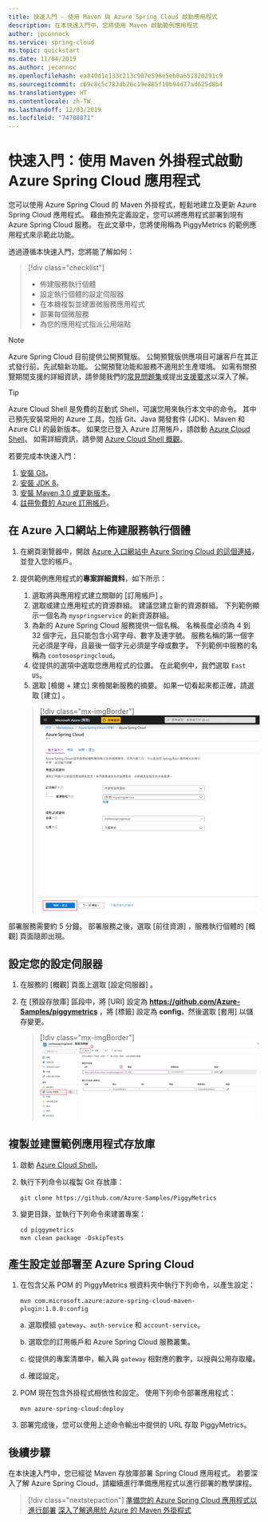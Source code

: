 ```yaml
---
title: 快速入門 - 使用 Maven 與 Azure Spring Cloud 啟動應用程式
description: 在本快速入門中，您將使用 Maven 啟動範例應用程式
author: jpconnock
ms.service: spring-cloud
ms.topic: quickstart
ms.date: 11/04/2019
ms.author: jeconnoc
ms.openlocfilehash: ea840d1e133c213c907e596e5eb0a651820291c9
ms.sourcegitcommit: c69c8c5c783db26c19e885f10b94d77ad625d8b4
ms.translationtype: HT
ms.contentlocale: zh-TW
ms.lasthandoff: 12/03/2019
ms.locfileid: "74708871"
---
```

# <a name="quickstart-launch-an-azure-spring-cloud-app-using-the-maven-plug-in"></a>快速入門：使用 Maven 外掛程式啟動 Azure Spring Cloud 應用程式

您可以使用 Azure Spring Cloud 的 Maven 外掛程式，輕鬆地建立及更新 Azure Spring Cloud 應用程式。 藉由預先定義設定，您可以將應用程式部署到現有 Azure Spring Cloud 服務。 在此文章中，您將使用稱為 PiggyMetrics 的範例應用程式來示範此功能。

透過遵循本快速入門，您將能了解如何：

> [!div class="checklist"]
> * 佈建服務執行個體
> * 設定執行個體的設定伺服器
> * 在本機複製並建置微服務應用程式
> * 部署每個微服務
> * 為您的應用程式指派公用端點

>[!Note]
> Azure Spring Cloud 目前提供公開預覽版。 公開預覽版供應項目可讓客戶在其正式發行前，先試驗新功能。  公開預覽功能和服務不適用於生產環境。  如需有關預覽期間支援的詳細資訊，請參閱我們的[常見問題集](https://azure.microsoft.com/support/faq/)或提出[支援要求](https://docs.microsoft.com/azure/azure-supportability/how-to-create-azure-support-request)以深入了解。


>[!TIP]
> Azure Cloud Shell 是免費的互動式 Shell，可讓您用來執行本文中的命令。 其中已預先安裝常用的 Azure 工具，包括 Git、Java 開發套件 (JDK)、Maven 和 Azure CLI 的最新版本。 如果您已登入 Azure 訂用帳戶，請啟動 [Azure Cloud Shell](https://shell.azure.com)。 如需詳細資訊，請參閱 [Azure Cloud Shell 概觀](../cloud-shell/overview.md)。

若要完成本快速入門：

1. [安裝 Git](https://git-scm.com/)。
2. [安裝 JDK 8](https://docs.microsoft.com/java/azure/jdk/?view=azure-java-stable)。
3. [安裝 Maven 3.0 或更新版本](https://maven.apache.org/download.cgi)。
4. [註冊免費的 Azure 訂用帳戶](https://azure.microsoft.com/free/)。

## <a name="provision-a-service-instance-on-the-azure-portal"></a>在 Azure 入口網站上佈建服務執行個體

1. 在網頁瀏覽器中，開啟 [Azure 入口網站中 Azure Spring Cloud 的這個連結](https://ms.portal.azure.com/#create/Microsoft.AppPlatform)，並登入您的帳戶。

1. 提供範例應用程式的**專案詳細資料**，如下所示：

    1. 選取將與應用程式建立關聯的 [訂用帳戶]  。
    1. 選取或建立應用程式的資源群組。 建議您建立新的資源群組。  下列範例顯示一個名為 `myspringservice` 的新資源群組。
    1. 為新的 Azure Spring Cloud 服務提供一個名稱。  名稱長度必須為 4 到 32 個字元，且只能包含小寫字母、數字及連字號。 服務名稱的第一個字元必須是字母，且最後一個字元必須是字母或數字。  下列範例中服務的名稱為 `contosospringcloud`。
    1. 從提供的選項中選取您應用程式的位置。  在此範例中，我們選取 `East US`。
    1. 選取 [檢閱 + 建立]  來檢閱新服務的摘要。  如果一切看起來都正確，請選取 [建立]  。

    > [!div class="mx-imgBorder"]
    > ![選取 [檢閱 + 建立]](media/maven-qs-review-create.jpg)

部署服務需要約 5 分鐘。 部署服務之後，選取 [前往資源]  ，服務執行個體的 [概觀]  頁面隨即出現。

## <a name="set-up-your-configuration-server"></a>設定您的設定伺服器

1. 在服務的 [概觀]  頁面上選取 [設定伺服器]  。
1. 在 [預設存放庫]  區段中，將 [URI]  設定為 **https://github.com/Azure-Samples/piggymetrics** ，將 [標籤]  設定為 **config**，然後選取 [套用]  以儲存變更。

    > [!div class="mx-imgBorder"]
    > ![定義並套用組態設定](media/maven-qs-apply-config.jpg)

## <a name="clone-and-build-the-sample-application-repository"></a>複製並建置範例應用程式存放庫

1. 啟動 [Azure Cloud Shell](https://shell.azure.com)。

1. 執行下列命令以複製 Git 存放庫：

    ```azurecli
    git clone https://github.com/Azure-Samples/PiggyMetrics
    ```
  
1. 變更目錄，並執行下列命令來建置專案：

    ```azurecli
    cd piggymetrics
    mvn clean package -DskipTests
    ```

## <a name="generate-configurations-and-deploy-to-the-azure-spring-cloud"></a>產生設定並部署至 Azure Spring Cloud

1. 在包含父系 POM 的 PiggyMetrics 根資料夾中執行下列命令，以產生設定：

    ```azurecli
    mvn com.microsoft.azure:azure-spring-cloud-maven-plugin:1.0.0:config
    ```

    a. 選取模組 `gateway`、`auth-service` 和 `account-service`。

    b. 選取您的訂用帳戶和 Azure Spring Cloud 服務叢集。

    c. 從提供的專案清單中，輸入與 `gateway` 相對應的數字，以授與公用存取權。
    
    d. 確認設定。

1. POM 現在包含外掛程式相依性和設定。 使用下列命令部署應用程式：

   ```azurecli
   mvn azure-spring-cloud:deploy
   ```

1. 部署完成後，您可以使用上述命令輸出中提供的 URL 存取 PiggyMetrics。

## <a name="next-steps"></a>後續步驟

在本快速入門中，您已經從 Maven 存放庫部署 Spring Cloud 應用程式。 若要深入了解 Azure Spring Cloud，請繼續進行準備應用程式以進行部署的教學課程。

> [!div class="nextstepaction"]
> [準備您的 Azure Spring Cloud 應用程式以進行部署](spring-cloud-tutorial-prepare-app-deployment.md)
> [深入了解適用於 Azure 的 Maven 外掛程式](https://github.com/microsoft/azure-maven-plugin)
